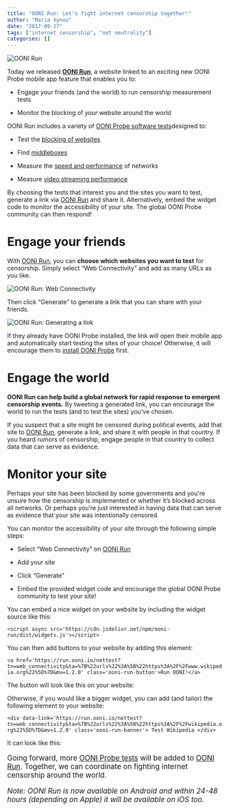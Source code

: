 ```yaml
---
title: "OONI Run: Let's fight internet censorship together!"
author: "Maria Xynou"
date: "2017-09-27"
tags: ["internet censorship", "net neutrality"]
categories: []
---
```


![OONI Run](/post/ooni-run/ooni-run.png)

Today we released **[OONI Run](https://run.ooni.io/)**, a website linked to an exciting new OONI Probe mobile app feature that enables you to:

* Engage your friends (and the world) to run censorship measurement tests

* Monitor the blocking of *your* website around the world

OONI Run includes a variety of [OONI Probe software tests](https://github.com/TheTorProject/ooni-probe)designed to:

* Test the [blocking of websites](https://ooni.torproject.org/nettest/web-connectivity/)

* Find [middleboxes](https://ooni.torproject.org/nettest/http-invalid-request-line/)

* Measure the [speed and performance](https://ooni.torproject.org/nettest/ndt/) of networks

* Measure [video streaming performance](https://ooni.torproject.org/nettest/dash/)

By choosing the tests that interest you and the sites you want to test, generate a link via [OONI Run](https://run.ooni.io/) and share it. Alternatively, embed the widget code to monitor the accessibility of your site. The global OONI Probe community can then respond!

# Engage your friends

With [OONI Run](https://run.ooni.io/), you can **choose which websites you want to test** for censorship. Simply select “Web Connectivity” and add as many URLs as you like.

![OONI Run: Web Connectivity](/post/ooni-run/web-connectivity.png)

Then click “Generate” to generate a link that you can share with your friends.

![OONI Run: Generating a link](/post/ooni-run/share.png)

If they already have OONI Probe installed, the link will open their mobile app and automatically start testing the sites of your choice! Otherwise, it will encourage them to [install OONI Probe](https://ooni.torproject.org/install/) first.

# Engage the world

**OONI Run can help build a global network for rapid response to emergent censorship events.** By tweeting a generated link, you can encourage the world to run the tests (and to test the sites) you’ve chosen.

If you suspect that a site might be censored during political events, add that site to [OONI Run](https://run.ooni.io/), generate a link, and share it with people in that country. If you heard rumors of censorship, engage people in that country to collect data that can serve as evidence.

# Monitor your site

Perhaps your site has been blocked by some governments and you're unsure how the censorship is implemented or whether it’s blocked across all networks. Or perhaps you’re just interested in having data that can serve as evidence that your site was intentionally censored.

You can monitor the accessibility of your site through the following simple steps:

* Select “Web Connectivity” on [OONI Run](https://run.ooni.io/)

* Add your site

* Click “Generate”

* Embed the provided widget code and encourage the global OONI Probe community to test your site!

You can embed a nice widget on your website by including the widget source like this:

`<script async src='https://cdn.jsdelivr.net/npm/ooni-run/dist/widgets.js'></script>`

You can then add buttons to your website by adding this element:

`<a href='https://run.ooni.io/nettest?tn=web_connectivity&ta=%7B%22urls%22%3A%5B%22https%3A%2F%2Fwww.wikipedia.org%22%5D%7D&mv=1.2.0' class='ooni-run-button'>Run OONI!</a>`

The button will look like this on your website:

<OONI button>

Otherwise, if you would like a bigger widget, you can add (and tailor) the following element to your website:

`<div data-link='https://run.ooni.io/nettest?tn=web_connectivity&ta=%7B%22urls%22%3A%5B%22https%3A%2F%2Fwikipedia.org%22%5D%7D&mv=1.2.0' class='ooni-run-banner'>
      Test Wikipedia
    </div>`

 It can look like this:

 <Big OONI widget>

Going forward, more [OONI Probe tests](https://ooni.torproject.org/nettest/) will be added to [OONI Run](https://run.ooni.io/). Together, we can coordinate on fighting internet censorship around the world.


*Note: OONI Run is now available on Android and within 24-48 hours (depending
on Apple) it will be available on iOS too.*